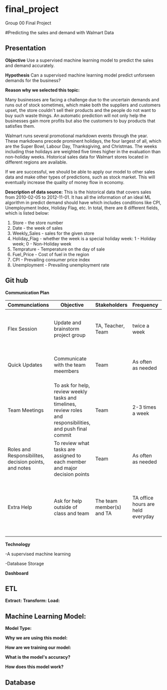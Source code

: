 # final_project
Group 00 Final Project
 
#Predicting the sales and demand with Walmart Data

## Presentation


**Objective**
Use a supervised machine learning model to predict the sales and demand accurately. 

**Hypothesis**
Can a supervised machine learning model predict unforseen demands for the business? 

**Reason why we selected this topic:**

Many businesses are facing a challenge due to the uncertain demands and runs out of stock sometimes, which make both the suppliers and customers upset, the store couldn't sell their products and the people do not want to buy such waste things. An automatic prediction will not only help
the businesses gain more profits but also the customers to buy products that satisfies them.  

Walmart runs several promotional markdown events through the year. These markdowns precede prominent holidays, the four largest of all,
which are the Super Bowl, Labour Day, Thanksgiving, and Christmas. The weeks including thse holidays are weighted five times higher in the evaluation than non-holiday weeks.
Historical sales data for Walmart stores located in different regions are available.

If we are successful, we should be able to apply our model to other sales data and make other types of predictions, such as stock market. This will eventually increase the quality of money flow in economy. 

**Description of data source:**
This is the historical data that covers sales from 2010-02-05 to 2012-11-01. It has all the information of an ideal ML algorithm in predict demand should have which includes conditions like CPI, Unemployment Index, Holiday Flag, etc.
In total, there are 8 different fields, which is listed below:
1. Store - the store number
2. Date - the week of sales
3. Weekly_Sales - sales for the given store
4. Holiday_Flag - whether the week is a special holiday week: 1 - Holiday week; 0 - Non-Holiday week
5. Temprature - Temperature on the day of sale
6. Fuel_Price - Cost of fuel in the region
7. CPI - Prevailing consumer price index
8. Unemployment - Prevailing unemployment rate
## Git hub

**Communication Plan**

| Communciations | Objective | Stakeholders | Frequency | Channels | Notes |
| --- | --- | --- | --- | --- | --- |
| Flex Session | Update and brainstorm project group | TA, Teacher, Team | twice a week | Zoom | The time to have direct communication and get support in class |
| Quick Updates | Communicate with the team meembers | Team | As often as needed | Zoom, Slack and Emails | To share information with the team  outside of zoom meetings|  
| Team Meetings | To ask for help, review weekly tasks and timelines,  review roles and responsibilities, and push final commit | Team | 2-3 times a week | Zoom | To complete all tasks and answer questions before the segment due dates 
| Roles and Responsibilites, decision points, and notes | To review what tasks are assigned to each member and major decision points | Team | As often as needed | Slacks | Every decision to merge or change have to go through all the team | 
| Extra Help | Ask for help outside of class and team | The team member(s) and TA | TA office hours are held everyday | Zoom | If extra help is needed, and the team is struggling to find a solution, we will consult with a TA during office hours | 

**Technology**

-A supervised machine learning 

-Database Storage

**Dashboard**

## ETL

**Extract:**
**Transform:**
**Load:**

## Machine Learning Model:

**Model Type:**

**Why we are using this model:**

**How are we training our model:**

**What is the model's accuracy?**

**How does this model work?**

## Database